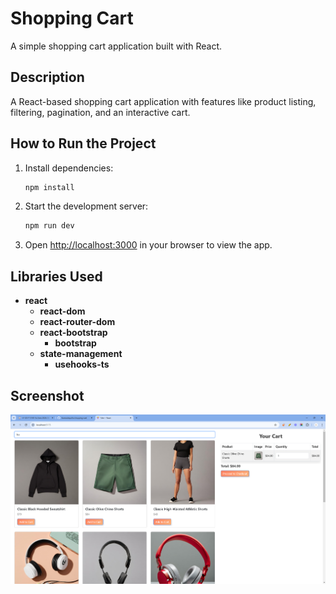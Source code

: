 # Shopping Cart

A simple shopping cart application built with React.

## Description
A React-based shopping cart application with features like product listing, filtering, pagination, and an interactive cart.

## How to Run the Project

1. Install dependencies:
   ```bash
   npm install
   ```
2. Start the development server:
   ```bash
   npm run dev
   ```
3. Open [http://localhost:3000](http://localhost:3000) in your browser to view the app.

## Libraries Used

- **react**
  - **react-dom**
  - **react-router-dom**
  - **react-bootstrap**
    - **bootstrap**
  - **state-management**
    - **usehooks-ts**

## Screenshot
![Shopping Cart Screenshot](src\screenshots\shopping-cart-screenshot.png)

